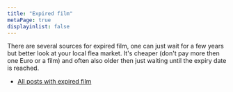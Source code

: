 ```yaml
---
title: "Expired film"
metaPage: true
displayinlist: false
---
```


There are several sources for expired film, one can just wait for a few years but better look at your local flea market. It's cheaper (don't pay more then one Euro or a film) and often also older then just waiting until the expiry date is reached.

* [All posts with expired film](/tags/Expired-Film/)
